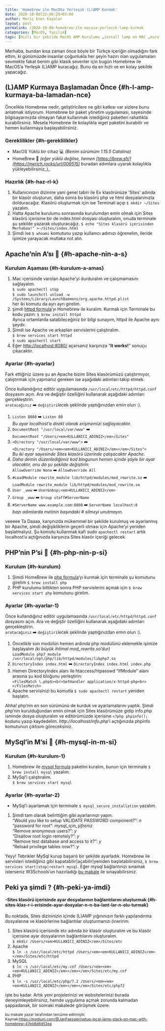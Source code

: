 ```yaml
---
title: 'Homebrew ile MacOSa Yerleşik (L)AMP Kurmak'
date: 2020-10-08T22:00:28+03:00
author: Meriç Enes Kayalar
layout: post
permalink: /2020-10-08-homebrew-ile-macosa-yerlesik-lamp-kurmak
categories: [MacOS, Yazılım]
tags: [Hızlı bir şekilde MacOS AMP Kurulumu ,install lamp on MAC ,kurulum ,lamp ,lamp kurulumu ,MacOS PHP MYSQL APACHE Kurulumu ,MacOS üzerine LAMP Kurmak ,MacOS üzerine localhost kurmak]
---
```

Merhaba, bundan kısa zaman önce böyle bir Türkçe içeriğin olmadığını fark ettim, ki günümüzde insanlar çoğunlukla her şeyin hazırı olan uygulamaları sevmekte fakat benim gibi klasik sevenler için bugün Homebrew ile MacOS&#8217;a Yerleşik (L)AMP kuracağız. Bunu da en hızlı ve en kolay şekilde yapacağız.

## (L)AMP Kurmaya Başlamadan Önce {#h-l-amp-kurmaya-ba-lamadan-nce}

Öncelikle Homebrew nedir, geliştiricilere ne gibi katkısı var sizlere bunu anlatmak istiyorum. Homebrew bir paket yönetim uygulaması, sayesinde bilgisayarınızda olmayan fakat kullanmak istediğiniz paketleri rahatlıkla kurabilirsiniz. Mesela Homebrew ile kolaylıkla wget paketini kurabilir ve hemen kullanmaya başlayabilirsiniz.

### Gereklilikler {#h-gereklilikler}

  * MacOS Yüklü bir cihaz 💻 _(Benim sürümüm 1.15.5 Catalina)_
  * HomeBrew 🍺 _(eğer yüklü değilse, hemen _[https://brew.sh/](https://merich.rocks/url/009515)__ buradan adımlara uyarak kolaylıkla yükleyebilirsiniz_)_

### Hazırlık {#h-haz-rl-k}

  1. Kullanıcınızın dizinine yani genel tabiri ile Ev klasörünüze &#8216;Sites&#8217; adında bir klasör oluşturun, daha sonra bu klasörü php ve html dosyalarımızla dolduracağız. Klasörü oluşturmak için ise Terminali açıp `$ mkdir ~/Sites` yazalım.
  2. Hatta Apache kurulumu sonrasında kurulumdan emin olmak için Sites klasörü içerisine bir de index.html dosyası oluşturalım, onuda terminale şu şekilde yazarak oluşturacağız. `$ echo "Sites klasörü içerisinden Merhabaa!" >~/Sites/index.html` 
  3. Şimdi ise `$ whoami` komutunu yazıp kullanıcı adımızı öğrenelim, ileride işimize yarayacak mutlaka not alın.

## Apache&#8217;nin A&#8217;sı 🦅 {#h-apache-nin-a-s}

### Kurulum Aşaması {#h-kurulum-a-amas}

  1. Mac içerisinde varolan Apache&#8217;yi durduralım ve çalışmamasını sağlayalım.  
    `$ sudo apachectl stop`  
    `$ sudo launchctl unload -w /Systems/Library/LaunchDaemons/org.apache.httpd.plist`  
    her iki komutu da ayrı ayrı girelim.
  2. şimdi [httpd formula](https://merich.rocks/url/8529b0)&#8216;yı Homebrew ile kuralım. Kurmak için Terminale bu kodu yazın: `$ brew install httpd`  
    Ayrıca ortamlarda satabileceğiniz bir bilgi sunayım, httpd ile Apache aynı şeydir.
  3. Şimdi ise Apache ve arkaplan servislerini çalıştıralım.  
    `$ brew services start httpd`  
    `$ sudo apachectl start`
  4. Eğer <http://localhost:8080/>&nbsp;açarsanız karşınıza &#8220;**It works!**&#8221; sonuçu çıkacaktır.

### Ayarlar {#h-ayarlar}

Fark ettiğiniz üzere şu an Apache bizim Sites klasörümüzü çalıştırmıyor, çalıştırmak için yapmanız gereken ise aşağıdaki adımları takip etmek.

Önce kullandığınız editör uygulamasında `/usr/local/etc/httpd/httpd.conf` dosyasını açın. Ara ve değiştir özelliğini kullanarak aşağıdaki adımları gerçekleştirin.  
`aratacağınız`&nbsp;➡️&nbsp;`değiştiri`lecek şeklinde yaptığınızdan emin olun :).

  1. `Listen 8080`&nbsp;➡️&nbsp;`Listen 80`  
    _Bu ayar localhost&#8217;a direkt olarak erişmemizi sağlayacaktır._
  2. `DocumentRoot "/usr/local/var/www"`&nbsp;➡️  
    `DocumentRoot "/Users/<em>KULLANICI_ADINIZ</em>/Sites"`
  3. `<Directory "/usr/local/var/www">`&nbsp;➡️  
    `<Directory "/Users/<em><em>KULLANICI_ADINIZ</em></em>/Sites">`  
    _Bu iki ayar sayesinde Sites klasörü üzerinde çalışacaktır Apache._
  4. _Daha demin düzenlediğimiz kod blogunun hemen içinde şöyle bir ayar olacaktır, onu da şu şekilde değiştirin:_  
    `AllowOverride None`&nbsp;➡️&nbsp;`AllowOverride All`
  5. `#LoadModule rewrite_module lib/httpd/modules/mod_rewrite.so`️ ➡️  
    `LoadModule rewrite_module lib/httpd/modules/mod_rewrite.so`
  6. `User _www`&nbsp;➡️&nbsp;`User&nbsp;<em>KULLANICI_ADINIZ</em>`
  7. `Group _www`&nbsp;➡️&nbsp;`Group staff#ServerName`
  8. `#ServerName www.example.com:8080`&nbsp;➡️&nbsp;`ServerName localhost:8`  
    _bazı adımlarda metinin başındaki # silmeyi unutmayın._

veeeee Ta Daaaa, karşınızda mükemmel bir şekilde kurulmuş ve ayarlanmış bir Apache, şimdi değişikliklerin geçerli olması için Apache&#8217;yi yeniden başlatmalıyız. Şu komutu kullanmak kafi sudo `apachectl restart` artık localhost&#8217;u açtığınızda karşınıza Sites klasör içeriği gelecek.

## PHP&#8217;nin P&#8217;si 🐘 {#h-php-nin-p-si}

### Kurulum {#h-kurulum}

  1. Şimdi HomeBrew ile [php formula](https://merich.rocks/url/3fe46d)&#8216;yı kurmak için terminale şu komutunu girelim `$ brew install php`
  2. PHP kurulumu bittikten sonra PHP servislerini açmak için `$ brew services start php` komutunu girelim.

### Ayarlar {#h-ayarlar-1}

Önce kullandığınız editör uygulamasında `/usr/local/etc/httpd/httpd.conf` dosyasını açın. Ara ve değiştir özelliğini kullanarak aşağıdaki adımları gerçekleştirin.  
`aratacağınız`&nbsp;➡️&nbsp;`değiştiri`lecek şeklinde yaptığınızdan emin olun :).

  1. Öncelikle son modülün hemen ardında php modülünü eklemekle işimize başlayalım _(ki büyük ihtimal mod_rewrite.so&#8217;dur)_  
    `LoadModule php7_module /usr/local/opt/php/lib/httpd/modules/libphp7.so`
  2. `DirectoryIndex index.html`&nbsp;➡️&nbsp;`DirectoryIndex index.html index.php`
  3. Hemen DirectoryIndex alanı ile htaccess/htpasswd “IfModule” alanı arasına şu kod bloğunu yerleştirin:  
    `<FilesMatch \.php$><br>SetHandler application/x-httpd-php<br></FilesMatch>`
  4. Apache servisinizi bu komutla `$ sudo apachectl restart` yeniden başlatın.  
    

Ahha! php&#8217;nin en son sürümünü de kurduk ve ayarlamalarını yaptık. Şimdi php&#8217;nin kurulduğundan emin olmak için Sites klasörümüze gidip info.php isminde dosya oluşturalım ve editörümüzde içerisine `<?php phpinfo();` kodunu yazıp kaydedelim. _http://localhost/info.php_&#8216;i açtığınızda phpinfo komutunun çıktısını göreceksiniz.

## MySql&#8217;in M&#8217;si 🐬 {#h-mysql-in-m-si}

### Kurulum {#h-kurulum-1}

  1. Homebrew ile [mysql formula](https://merich.rocks/url/cb1ad7) paketini kuralım, bunun için terminale `$ brew install mysql` yazalım.
  2. MySql&#8217;i çalıştıralım.  
    `$ brew services start mysql`

### Ayarlar {#h-ayarlar-2}

  * MySql&#8217;i ayarlamak için terminale `$ mysql_secure_installation` yazalım.

  1. Şimdi tam olarak belirttiğim gibi ayarlarınızı yapın.  
    “Would you like to setup VALIDATE PASSWORD component?”:&nbsp;_n_  
    “password for root”:&nbsp;_mysql\_için\_şifreniz_  
    “Remove anonymous users?”:&nbsp;_y_  
    “Disallow root login remotely?”:&nbsp;_y_  
    “Remove test database and access to it?”:&nbsp;_y_  
    “Reload privilege tables now?”:&nbsp;_y_

Yeyy! Tebrikler MySql kurup başarılı bir şekilde ayarladık. Homebrew ile servisleri istediğiniz gibi kapatabilir|açabilir|yeniden başlatabilirsiniz, `$ brew services start|stop|restart mysql`. Eğer mysql bağlantınızı sınamak isterseniz W3Schools&#8217;un hazırladığı [bu makale](https://merich.rocks/url/d5c3eb) ile sınayabilirsiniz.

## Peki ya şimdi ? {#h-peki-ya-imdi}

#### -Sites klasörü içerisinde ayar dosyalarının bağlantılarını oluşturmak {#h-sites-klas-r-i-erisinde-ayar-dosyalar-n-n-ba-lant-lar-n-olu-turmak}

Bu noktada, Sites dizininizin içinde (L)AMP yığınınızın farklı yapılandırma dosyalarına ve klasörlerine bağlantılar oluşturmanızı öneririm.

  1. Sites klasörü içerisinde etc adında bir klasör oluşturalım ve bu klasör içerisine ayar dosyalarının bağlantılarını oluşturalım.  
    `$ mkdir /Users/<em>KULLANICI_ADINIZ</em>/Sites/etc`
  2. Apache  
    `$ ln -s /usr/local/etc/httpd /Users/<em><em>KULLANICI_ADINIZ</em></em>/Sites/etc/httpd`
  3. MySQL  
    `$ ln -s /usr/local/etc/my.cnf /Users/<em><em><em>KULLANICI_ADINIZ</em></em></em>/Sites/etc/my.cnf`
  4. PHP  
    `$ ln -s /usr/local/etc/php/7.2 /Users/<em><em><em>KULLANICI_ADINIZ</em></em></em>/Sites/etc/php72`

işte bu kadar. Artık yeni projelerinizi ve websitelerinizi burada deneyimleyebilirsiniz, hemde uygulama açmak zorunda kalmadan şappadanak, bir sonraki makalede görüşmek üzere.



<p style="font-size:12px">
  bu makale yazar tarafından tercüme edilmiştir. Kaynak:<a href="https://medium.com/@JanFaessler/setup-local-lamp-stack-on-mac-with-homebrew-47eb8d6d53ea">https://medium.com/@JanFaessler/setup-local-lamp-stack-on-mac-with-homebrew-47eb8d6d53ea</a>
</p>